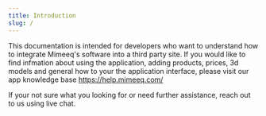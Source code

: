 ```yaml
---
title: Introduction
slug: /
---
```


This documentation is intended for developers who want to understand how to integrate Mimeeq's software into a third party site.
If you would like to find infmation about using the application, adding products, prices, 3d models and general how to your the application interface, please visit our app knowledge base https://help.mimeeq.com/

If your not sure what you looking for or need further assistance, reach out to us using live chat.
